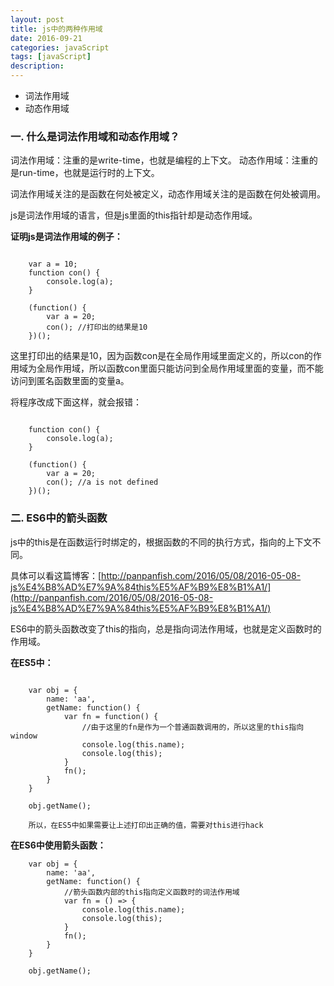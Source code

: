```yaml
---
layout: post
title: js中的两种作用域
date: 2016-09-21
categories: javaScript
tags: [javaScript]
description: 
---
```


- 词法作用域
- 动态作用域

### 一. 什么是词法作用域和动态作用域？

词法作用域：注重的是write-time，也就是编程的上下文。
动态作用域：注重的是run-time，也就是运行时的上下文。

词法作用域关注的是函数在何处被定义，动态作用域关注的是函数在何处被调用。

js是词法作用域的语言，但是js里面的this指针却是动态作用域。

**证明js是词法作用域的例子：**

```

	var a = 10;
	function con() {
		console.log(a);
	}

	(function() {
		var a = 20;
		con(); //打印出的结果是10
	})();
```

这里打印出的结果是10，因为函数con是在全局作用域里面定义的，所以con的作用域为全局作用域，所以函数con里面只能访问到全局作用域里面的变量，而不能访问到匿名函数里面的变量a。

将程序改成下面这样，就会报错：

```

	function con() {
		console.log(a);
	}

	(function() {
		var a = 20;
		con(); //a is not defined
	})();
```

### 二. ES6中的箭头函数

js中的this是在函数运行时绑定的，根据函数的不同的执行方式，指向的上下文不同。

具体可以看这篇博客：[http://panpanfish.com/2016/05/08/2016-05-08-js%E4%B8%AD%E7%9A%84this%E5%AF%B9%E8%B1%A1/](http://panpanfish.com/2016/05/08/2016-05-08-js%E4%B8%AD%E7%9A%84this%E5%AF%B9%E8%B1%A1/)

ES6中的箭头函数改变了this的指向，总是指向词法作用域，也就是定义函数时的作用域。

**在ES5中：**

```

	var obj = {
		name: 'aa',
		getName: function() {
			var fn = function() {
				//由于这里的fn是作为一个普通函数调用的，所以这里的this指向window
				console.log(this.name);
				console.log(this);
			}
			fn();
		}
	}

	obj.getName();

	所以，在ES5中如果需要让上述打印出正确的值，需要对this进行hack
```

**在ES6中使用箭头函数：**

```
	var obj = {
		name: 'aa',
		getName: function() {
			//箭头函数内部的this指向定义函数时的词法作用域
			var fn = () => {
				console.log(this.name);
				console.log(this);
			}
			fn();
		}
	}

	obj.getName();

```

